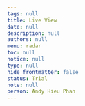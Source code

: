 ```yaml
---
tags: null
title: Live View
date: null
description: null
authors: null
menu: radar
toc: null
notice: null
type: null
hide_frontmatter: false
status: Trial
note: null
person: Andy Hieu Phan
---
```


